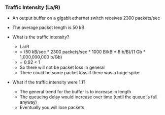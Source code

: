 ### Traffic Intensity (La/R)
  * An output buffer on a gigabit ethernet switch receives 2300 packets/sec
  * The average packet length is 50 kB

  * What is the traffic intensity?
    - La/R
    - = (50 kB/sec * 2300 packets/sec * 1000 B/kB * 8 b/B)/(1 Gb * 1,000,000,000 b/Gb)
    - = 0.92 < 1
    - So there will not be packet loss in general
    - There could be some packet loss if there was a huge spike

  * What if the traffic intensity were 1.1?
    - The general trend for the buffer is to increase in length
    - The queueing delay would increase over time (until the queue is full anyway)
    - Eventually you will lose packets
